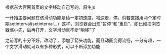 根据东大官网首页的文字移动自己写的，原生js

一开始主要问题在该滑动功能是给一定初速度，减速走，停。倘若直接用两个定时期setinterval(setinterval,..）这样，浏览器会出现“暂停”和“重启”，即比如把浏览器缩小先，后再打开，文字滑动就不断“瞬移”了

之前写的十分不好，改动了，添加了箭头功能，而且动画变得流畅，十分有趣，一个文字滑动就可以有多种形式，可以不断添加功能